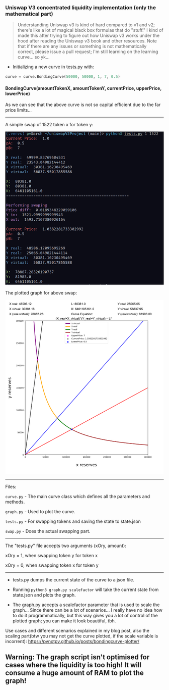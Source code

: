 ### Uniswap V3 concentrated liquidity implementation (only the mathematical part)

> Understanding Uniswap v3 is kind of hard compared to v1 and v2; there's like a lot of magical black box formulas that do "stuff." I kind of made this after trying to figure out how Uniswap v3 works under the hood after 
 reading the Uniswap v3 book and other resources. Note that if there are any issues or something is not mathematically correct, please issue a pull request; I'm still learning on the learning curve... so yk...

- Initializing a new curve in tests.py with:

```python
curve = curve.BondingCurve(50000, 50000, 1, 7, 0.5)
```

#### BondingCurve(amountTokenX, amountTokenY, currentPrice, upperPrice, lowerPrice)

As we can see that the above curve is not so capital efficient due to the far price limits...

--- 

A simple swap of 1522 token x for token y:

<p float="left">
  <img src="https://github.com/pvnotpv/bonding-curve-plotter/blob/main/images/eqs.png?raw=true" width="700" />
</p>

The plotted graph for above swap:

<p float="left">
  <img src="https://github.com/pvnotpv/bonding-curve-plotter/blob/main/images/curve1.png?raw=true" width="800" />
</p>

---

Files:

```curve.py``` - The main curve class which defines all the parameters and methods.

```graph.py``` - Used to plot the curve.

```tests.py``` - For swapping tokens and saving the state to state.json

```swap.py``` - Does the actual swapping part.

---

The "tests.py" file accepts two arguments (xOry, amount):

xOry = 1, when swapping token y for token x

xOry = 0, when swapping token x for token y

---
- tests.py dumps the current state of the curve to a json file.

- Running ```python3 graph.py scalefactor``` will take the current state from state.json and plots the graph.

- The graph.py accepts a scalefactor parameter that is used to scale the graph... Since there can be a lot of scenarios... I really have no idea how to do it programmatically, but this way gives you a lot of control of the plotted graph; you can make it look beautiful, tbh.

Use cases and different scenarios explained in my blog post, also the scaling part(btw you may not get the curve plotted, if the scale variable is incorrent): https://pvnotpv.github.io/posts/bondingcurve-plotter/

## Warning: The graph script isn't optimised for cases where the liquidity is too high! It will consume a huge amount of RAM to plot the graph!
